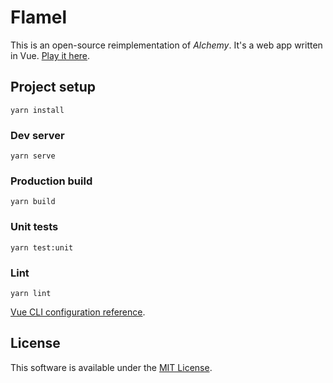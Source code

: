 # Flamel

This is an open-source reimplementation of _Alchemy_. It's a web app written in Vue. [Play it here](https://flamel.josiahkeller.com).

## Project setup
```
yarn install
```

### Dev server
```
yarn serve
```

### Production build
```
yarn build
```

### Unit tests
```
yarn test:unit
```

### Lint
```
yarn lint
```

[Vue CLI configuration reference](https://cli.vuejs.org/config/).

## License
This software is available under the [MIT License](LICENSE).